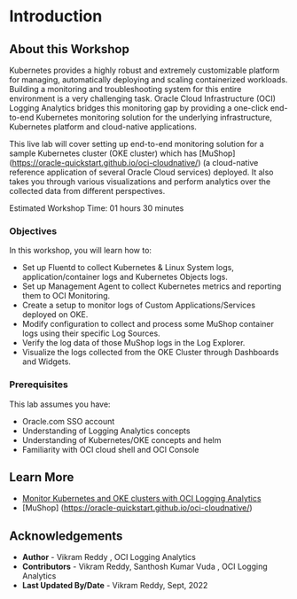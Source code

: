 # Introduction

## About this Workshop
Kubernetes provides a highly robust and extremely customizable platform for managing, automatically deploying and scaling containerized workloads. Building a monitoring and troubleshooting system for this entire environment is a very challenging task. Oracle Cloud Infrastructure (OCI) Logging Analytics bridges this monitoring gap by providing a one-click end-to-end Kubernetes monitoring solution for the underlying infrastructure, Kubernetes platform and cloud-native applications.

This live lab will cover setting up end-to-end monitoring solution for a sample Kubernetes cluster (OKE cluster) which has [MuShop] (https://oracle-quickstart.github.io/oci-cloudnative/) (a cloud-native reference application of several Oracle Cloud services) deployed. It also takes you through various visualizations and perform analytics over the collected data from different perspectives.

Estimated Workshop Time: 01 hours 30 minutes

### Objectives

In this workshop, you will learn how to:

* Set up Fluentd to collect Kubernetes & Linux System logs, application/container logs and Kubernetes Objects logs.
* Set up Management Agent to collect Kubernetes metrics and reporting them to OCI Monitoring.
* Create a setup to monitor logs of Custom Applications/Services deployed on OKE.
* Modify configuration to collect and process some MuShop container logs using their specific Log Sources.
* Verify the log data of those MuShop logs in the Log Explorer.
* Visualize the logs collected from the OKE Cluster through Dashboards and Widgets.


### Prerequisites

This lab assumes you have:

* Oracle.com SSO account
* Understanding of Logging Analytics concepts
* Understanding of Kubernetes/OKE concepts and helm
* Familiarity with OCI cloud shell and OCI Console


## Learn More

* [Monitor Kubernetes and OKE clusters with OCI Logging Analytics](https://docs.oracle.com/en/solutions/kubernetes-oke-logging-analytics/index.html)
* [MuShop] (https://oracle-quickstart.github.io/oci-cloudnative/)

## Acknowledgements
* **Author** - Vikram Reddy , OCI Logging Analytics
* **Contributors** -  Vikram Reddy, Santhosh Kumar Vuda , OCI Logging Analytics
* **Last Updated By/Date** - Vikram Reddy, Sept, 2022
